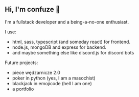 ## Hi, I'm confuze :wave:

I'm a fullstack developer and a being-a-no-one enthusiast.

I use:
- html, sass, typescript (and someday react) for frontend.
- node.js, mongoDB and express for backend.
- and maybe something else like discord.js for discord bots

Future projects:
- piece wędzarnicze 2.0
- poker in python (yes, I am a masochist)
- blackjack in emojicode (hell I am one)
- a portfolio
